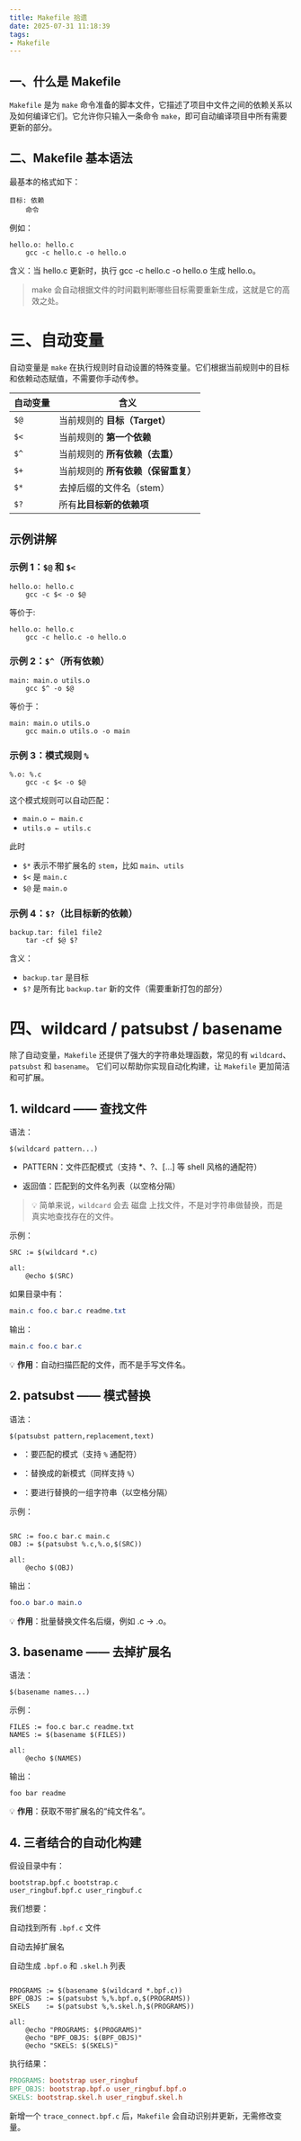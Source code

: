 ```yaml
---
title: Makefile 拾遗
date: 2025-07-31 11:18:39
tags:
- Makefile
---
```


## 一、什么是 Makefile

`Makefile` 是为 `make` 命令准备的脚本文件，它描述了项目中文件之间的依赖关系以及如何编译它们。它允许你只输入一条命令 `make`，即可自动编译项目中所有需要更新的部分。

## 二、Makefile 基本语法

最基本的格式如下：

```make
目标: 依赖
	命令
```

例如：

```make
hello.o: hello.c
	gcc -c hello.c -o hello.o
```
含义：当 hello.c 更新时，执行 gcc -c hello.c -o hello.o 生成 hello.o。

> make 会自动根据文件的时间戳判断哪些目标需要重新生成，这就是它的高效之处。

<!--more-->

# 三、自动变量

自动变量是 `make` 在执行规则时自动设置的特殊变量。它们根据当前规则中的目标和依赖动态赋值，不需要你手动传参。

| 自动变量 | 含义                             |
|----------|----------------------------------|
| `$@`     | 当前规则的 **目标（Target）**    |
| `$<`     | 当前规则的 **第一个依赖**        |
| `$^`     | 当前规则的 **所有依赖（去重）**  |
| `$+`     | 当前规则的 **所有依赖（保留重复）** |
| `$*`     | 去掉后缀的文件名（stem）         |
| `$?`     | 所有**比目标新的依赖项**         |

## 示例讲解

### 示例 1：`$@` 和 `$<`

```make
hello.o: hello.c
	gcc -c $< -o $@
```
等价于:

```make
hello.o: hello.c
	gcc -c hello.c -o hello.o
```
### 示例 2：`$^`（所有依赖）

```make
main: main.o utils.o
	gcc $^ -o $@
```

等价于：

```make
main: main.o utils.o
	gcc main.o utils.o -o main
```

### 示例 3：模式规则 `%`

```make
%.o: %.c
	gcc -c $< -o $@
```

这个模式规则可以自动匹配：

- `main.o ← main.c`
- `utils.o ← utils.c`

此时

- `$*` 表示不带扩展名的 `stem`，比如 `main`、`utils`
- `$<` 是 `main.c`
- `$@` 是 `main.o`

### 示例 4：`$?`（比目标新的依赖）

```make
backup.tar: file1 file2
	tar -cf $@ $?
```

含义：
- `backup.tar` 是目标
- `$?` 是所有比 `backup.tar` 新的文件（需要重新打包的部分）

# 四、wildcard / patsubst / basename
除了自动变量，`Makefile` 还提供了强大的字符串处理函数，常见的有 `wildcard`、`patsubst` 和 `basename`。
它们可以帮助你实现自动化构建，让 `Makefile` 更加简洁和可扩展。


## 1. wildcard —— 查找文件
语法：

```make
$(wildcard pattern...)
```
- PATTERN：文件匹配模式（支持 *、?、[...] 等 shell 风格的通配符）

- 返回值：匹配到的文件名列表（以空格分隔）

> 💡 简单来说，`wildcard` 会去 磁盘 上找文件，不是对字符串做替换，而是 真实地查找存在的文件。

示例：

```make
SRC := $(wildcard *.c)

all:
	@echo $(SRC)
```

如果目录中有：

```css
main.c foo.c bar.c readme.txt
```
输出：

```css
main.c foo.c bar.c
```

💡 **作用**：自动扫描匹配的文件，而不是手写文件名。

## 2. patsubst —— 模式替换
语法：

```make
$(patsubst pattern,replacement,text)
```

- <pattern>：要匹配的模式（支持 `%` 通配符）

- <replacement>：替换成的新模式（同样支持 `%`）

- <text>：要进行替换的一组字符串（以空格分隔）


示例：

```make

SRC := foo.c bar.c main.c
OBJ := $(patsubst %.c,%.o,$(SRC))

all:
	@echo $(OBJ)
```
输出：

```css
foo.o bar.o main.o
```

💡 **作用**：批量替换文件名后缀，例如 .c → .o。

## 3. basename —— 去掉扩展名
语法：

```make
$(basename names...)
```
示例：

```make
FILES := foo.c bar.c readme.txt
NAMES := $(basename $(FILES))

all:
	@echo $(NAMES)
```
输出：

```
foo bar readme
```
💡 **作用**：获取不带扩展名的“纯文件名”。

## 4. 三者结合的自动化构建
假设目录中有：

```
bootstrap.bpf.c bootstrap.c
user_ringbuf.bpf.c user_ringbuf.c
```

我们想要：

自动找到所有 `.bpf.c` 文件

自动去掉扩展名

自动生成 `.bpf.o` 和 `.skel.h` 列表

```make

PROGRAMS := $(basename $(wildcard *.bpf.c))
BPF_OBJS := $(patsubst %,%.bpf.o,$(PROGRAMS))
SKELS    := $(patsubst %,%.skel.h,$(PROGRAMS))

all:
	@echo "PROGRAMS: $(PROGRAMS)"
	@echo "BPF_OBJS: $(BPF_OBJS)"
	@echo "SKELS: $(SKELS)"
```

执行结果：
```makefile
PROGRAMS: bootstrap user_ringbuf
BPF_OBJS: bootstrap.bpf.o user_ringbuf.bpf.o
SKELS: bootstrap.skel.h user_ringbuf.skel.h
```

新增一个 `trace_connect.bpf.c` 后，`Makefile` 会自动识别并更新，无需修改变量。
